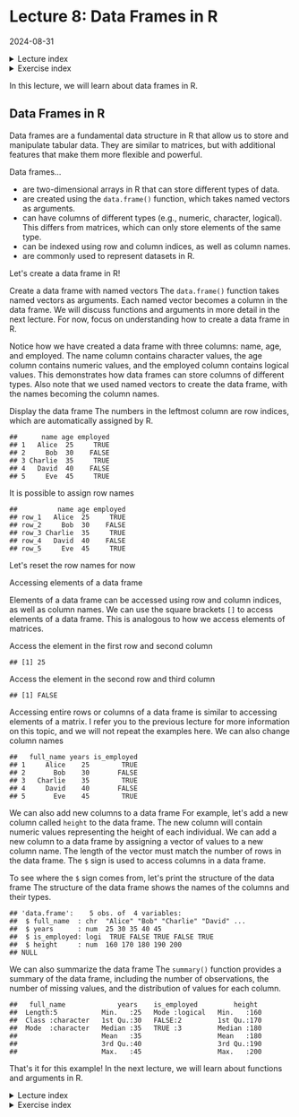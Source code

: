# Lecture 8: Data Frames in R
2024-08-31

<!--html_preserve--><details>
  <summary>Lecture index</summary>

- [Lecture 1: Introduction to R](/lectures/lecture_01/lecture_01.md)
- [Lecture 2: Objects, Data Types, and Variables in R](/lectures/lecture_02/lecture_02.md)
- [Lecture 3: Arithmetic Operations in R](/lectures/lecture_03/lecture_03.md)
- [Lecture 4: Comparison and Logical Operators in R](/lectures/lecture_04/lecture_04.md)
- [Lecture 5: Vectors in R](/lectures/lecture_05/lecture_05.md)
- [Lecture 6: List in R](/lectures/lecture_06/lecture_06.md)
- [Lecture 7: Matrices in R](/lectures/lecture_07/lecture_07.md)
- [Lecture 8: Data Frames in R](/lectures/lecture_08/lecture_08.md)
- [Lecture 9: Functions in R](/lectures/lecture_09/lecture_09.md)
- [Lecture 10: Indexing using Logical Vectors in R](/lectures/lecture_10/lecture_10.md)
- [Lecture 11: Factors in R](/lectures/lecture_11/lecture_11.md)
- [Lecture 12: Control Structures in R](/lectures/lecture_12/lecture_12.md)
- [Lecture 13: A real-world example of using R for data analysis](/lectures/lecture_13/lecture_13.md)

</details><!--/html_preserve--><!--html_preserve--><details>
  <summary>Exercise index</summary>

  - [Exercise 1: Introduction to R](/exercises/exercise_01/exercise_01.md)
  - [Exercise 1 Solutions: Introduction to R](/exercises/exercise_01/exercise_01_solutions.md)
  - [Exercise 2: Objects, Data Types, and Variables in R](/exercises/exercise_02/exercise_02.md)
  - [Exercise 2 Solutions: Objects, Data Types, and Variables in R](/exercises/exercise_02/exercise_02_solutions.md)
  - [Exercise 3: Arithmetic Operations in R](/exercises/exercise_03/exercise_03.md)
  - [Exercise 3 Solutions: Arithmetic Operations in R](/exercises/exercise_03/exercise_03_solutions.md)
  - [Exercise 4: Comparison and Logical Operators in R](/exercises/exercise_04/exercise_04.md)
  - [Exercise 4 Solutions: Comparison and Logical Operators in R](/exercises/exercise_04/exercise_04_solutions.md)
  - [Exercise 5: Vectors in R](/exercises/exercise_05/exercise_05.md)
  - [Exercise 5 Solutions: Vectors in R](/exercises/exercise_05/exercise_05_solutions.md)
  - [Exercise 6: List in R](/exercises/exercise_06/exercise_06.md)
  - [Exercise 6 Solutions: List in R](/exercises/exercise_06/exercise_06_solutions.md)
  - [Exercise 7: Matrices in R](/exercises/exercise_07/exercise_07.md)
  - [Exercise 7 Solutions: Matrices in R](/exercises/exercise_07/exercise_07_solutions.md)
  - [Exercise 8: Data Frames in R](/exercises/exercise_08/exercise_08.md)
  - [Exercise 8 Solutions: Data Frames in R](/exercises/exercise_08/exercise_08_solutions.md)
  - [Exercise 9: Functions in R](/exercises/exercise_09/exercise_09.md)
  - [Exercise 9 Solutions: Functions in R](/exercises/exercise_09/exercise_09_solutions.md)
  - [Exercise 10: Indexing using Logical Vectors in R](/exercises/exercise_10/exercise_10.md)
  - [Exercise 10 Solutions: Indexing using Logical Vectors in R](/exercises/exercise_10/exercise_10_solutions.md)
  - [Exercise 11: Factors in R](/exercises/exercise_11/exercise_11.md)
  - [Exercise 11 Solutions: Factors in R](/exercises/exercise_11/exercise_11_solutions.md)
  - [Exercise 12: Control Structures in R](/exercises/exercise_12/exercise_12.md)
  - [Exercise 12 Solutions: Control Structures in R](/exercises/exercise_12/exercise_12_solutions.md)
  - [Exercise 13: A real-world example of using R for data analysis](/exercises/exercise_13/exercise_13.md)
  - [Exercise 13 Solutions: A real-world example of using R for data
  analysis](/exercises/exercise_13/exercise_13_solutions.md)

</details><!--/html_preserve-->


In this lecture, we will learn about data frames in R.

## Data Frames in R

Data frames are a fundamental data structure in R that allow us to store and
manipulate tabular data. They are similar to matrices, but with additional
features that make them more flexible and powerful.

Data frames...

- are two-dimensional arrays in R that can store different types of data.
- are created using the `data.frame()` function, which takes named vectors as
  arguments.
- can have columns of different types (e.g., numeric, character, logical).
  This differs from matrices, which can only store elements of the same type.
- can be indexed using row and column indices, as well as column names.
- are commonly used to represent datasets in R.

Let's create a data frame in R!

Create a data frame with named vectors The `data.frame()` function takes
named vectors as arguments. Each named vector becomes a column in the data
frame. We will discuss functions and arguments in more detail in the next
lecture. For now, focus on understanding how to create a data frame in R.



Notice how we have created a data frame with three columns: name, age, and
employed. The name column contains character values, the age column contains
numeric values, and the employed column contains logical values. This
demonstrates how data frames can store columns of different types. Also note
that we used named vectors to create the data frame, with the names becoming
the column names.

Display the data frame The numbers in the leftmost column are row indices,
which are automatically assigned by R.


```
##      name age employed
## 1   Alice  25     TRUE
## 2     Bob  30    FALSE
## 3 Charlie  35     TRUE
## 4   David  40    FALSE
## 5     Eve  45     TRUE
```

It is possible to assign row names


```
##          name age employed
## row_1   Alice  25     TRUE
## row_2     Bob  30    FALSE
## row_3 Charlie  35     TRUE
## row_4   David  40    FALSE
## row_5     Eve  45     TRUE
```

Let's reset the row names for now



Accessing elements of a data frame

Elements of a data frame can be accessed using row and column indices, as
well as column names. We can use the square brackets `[]` to access elements
of a data frame. This is analogous to how we access elements of matrices.

Access the element in the first row and second column


```
## [1] 25
```

Access the element in the second row and third column


```
## [1] FALSE
```

Accessing entire rows or columns of a data frame is similar to accessing
elements of a matrix. I refer you to the previous lecture for more
information on this topic, and we will not repeat the examples here.
We can also change column names


```
##   full_name years is_employed
## 1     Alice    25        TRUE
## 2       Bob    30       FALSE
## 3   Charlie    35        TRUE
## 4     David    40       FALSE
## 5       Eve    45        TRUE
```

We can also add new columns to a data frame For example, let's add a new
column called `height` to the data frame. The new column will contain numeric
values representing the height of each individual. We can add a new column to
a data frame by assigning a vector of values to a new column name. The length
of the vector must match the number of rows in the data frame. The `$` sign
is used to access columns in a data frame.



To see where the `$` sign comes from, let's print the structure of the data
frame The structure of the data frame shows the names of the columns and
their types.


```
## 'data.frame':	5 obs. of  4 variables:
##  $ full_name  : chr  "Alice" "Bob" "Charlie" "David" ...
##  $ years      : num  25 30 35 40 45
##  $ is_employed: logi  TRUE FALSE TRUE FALSE TRUE
##  $ height     : num  160 170 180 190 200
## NULL
```

We can also summarize the data frame The `summary()` function provides a
summary of the data frame, including the number of observations, the number
of missing values, and the distribution of values for each column.


```
##   full_name             years    is_employed         height   
##  Length:5           Min.   :25   Mode :logical   Min.   :160  
##  Class :character   1st Qu.:30   FALSE:2         1st Qu.:170  
##  Mode  :character   Median :35   TRUE :3         Median :180  
##                     Mean   :35                   Mean   :180  
##                     3rd Qu.:40                   3rd Qu.:190  
##                     Max.   :45                   Max.   :200
```

That's it for this example! In the next lecture, we will learn about
functions and arguments in R.


<!--html_preserve--><details>
  <summary>Lecture index</summary>

- [Lecture 1: Introduction to R](/lectures/lecture_01/lecture_01.md)
- [Lecture 2: Objects, Data Types, and Variables in R](/lectures/lecture_02/lecture_02.md)
- [Lecture 3: Arithmetic Operations in R](/lectures/lecture_03/lecture_03.md)
- [Lecture 4: Comparison and Logical Operators in R](/lectures/lecture_04/lecture_04.md)
- [Lecture 5: Vectors in R](/lectures/lecture_05/lecture_05.md)
- [Lecture 6: List in R](/lectures/lecture_06/lecture_06.md)
- [Lecture 7: Matrices in R](/lectures/lecture_07/lecture_07.md)
- [Lecture 8: Data Frames in R](/lectures/lecture_08/lecture_08.md)
- [Lecture 9: Functions in R](/lectures/lecture_09/lecture_09.md)
- [Lecture 10: Indexing using Logical Vectors in R](/lectures/lecture_10/lecture_10.md)
- [Lecture 11: Factors in R](/lectures/lecture_11/lecture_11.md)
- [Lecture 12: Control Structures in R](/lectures/lecture_12/lecture_12.md)
- [Lecture 13: A real-world example of using R for data analysis](/lectures/lecture_13/lecture_13.md)

</details><!--/html_preserve--><!--html_preserve--><details>
  <summary>Exercise index</summary>

  - [Exercise 1: Introduction to R](/exercises/exercise_01/exercise_01.md)
  - [Exercise 1 Solutions: Introduction to R](/exercises/exercise_01/exercise_01_solutions.md)
  - [Exercise 2: Objects, Data Types, and Variables in R](/exercises/exercise_02/exercise_02.md)
  - [Exercise 2 Solutions: Objects, Data Types, and Variables in R](/exercises/exercise_02/exercise_02_solutions.md)
  - [Exercise 3: Arithmetic Operations in R](/exercises/exercise_03/exercise_03.md)
  - [Exercise 3 Solutions: Arithmetic Operations in R](/exercises/exercise_03/exercise_03_solutions.md)
  - [Exercise 4: Comparison and Logical Operators in R](/exercises/exercise_04/exercise_04.md)
  - [Exercise 4 Solutions: Comparison and Logical Operators in R](/exercises/exercise_04/exercise_04_solutions.md)
  - [Exercise 5: Vectors in R](/exercises/exercise_05/exercise_05.md)
  - [Exercise 5 Solutions: Vectors in R](/exercises/exercise_05/exercise_05_solutions.md)
  - [Exercise 6: List in R](/exercises/exercise_06/exercise_06.md)
  - [Exercise 6 Solutions: List in R](/exercises/exercise_06/exercise_06_solutions.md)
  - [Exercise 7: Matrices in R](/exercises/exercise_07/exercise_07.md)
  - [Exercise 7 Solutions: Matrices in R](/exercises/exercise_07/exercise_07_solutions.md)
  - [Exercise 8: Data Frames in R](/exercises/exercise_08/exercise_08.md)
  - [Exercise 8 Solutions: Data Frames in R](/exercises/exercise_08/exercise_08_solutions.md)
  - [Exercise 9: Functions in R](/exercises/exercise_09/exercise_09.md)
  - [Exercise 9 Solutions: Functions in R](/exercises/exercise_09/exercise_09_solutions.md)
  - [Exercise 10: Indexing using Logical Vectors in R](/exercises/exercise_10/exercise_10.md)
  - [Exercise 10 Solutions: Indexing using Logical Vectors in R](/exercises/exercise_10/exercise_10_solutions.md)
  - [Exercise 11: Factors in R](/exercises/exercise_11/exercise_11.md)
  - [Exercise 11 Solutions: Factors in R](/exercises/exercise_11/exercise_11_solutions.md)
  - [Exercise 12: Control Structures in R](/exercises/exercise_12/exercise_12.md)
  - [Exercise 12 Solutions: Control Structures in R](/exercises/exercise_12/exercise_12_solutions.md)
  - [Exercise 13: A real-world example of using R for data analysis](/exercises/exercise_13/exercise_13.md)
  - [Exercise 13 Solutions: A real-world example of using R for data
  analysis](/exercises/exercise_13/exercise_13_solutions.md)

</details><!--/html_preserve-->

